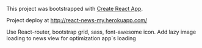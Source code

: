 This project was bootstrapped with [Create React App](https://github.com/facebook/create-react-app).

Project deploy at http://react-news-my.herokuapp.com/ 

Use React-router, bootstrap grid, sass, font-awesome icon.
Add lazy image loading to news view for optimization app\`s loading
